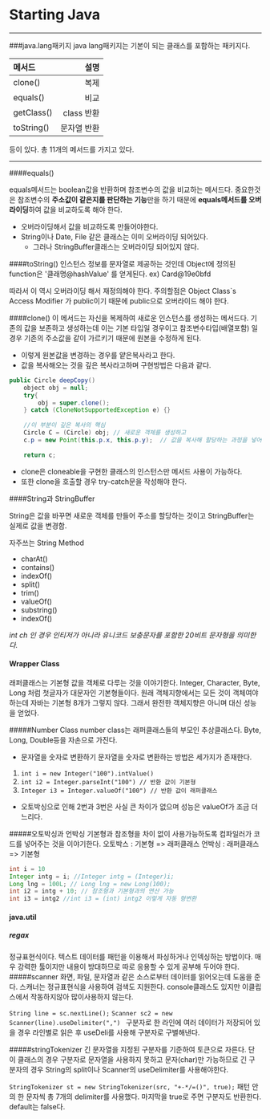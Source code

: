 # Starting Java

----------

###java.lang패키지
java lang패키지는 기본이 되는 클래스를 포함하는 패키지다.

| 메서드     | 설명     |
| :-------- | --------:|
| clone()   |   복제 |
| equals()  |   비교 |
| getClass()|   class 반환 |
| toString() |   문자열 반환 |
 등이 있다.
총 11개의 메서드를 가지고 있다.

----------

####equals()

equals메서드는 boolean값을 반환하며 참조변수의 값을 비교하는 메서드다.
중요한것은 참조변수의 **주소값이 같은지를 판단하는 기능**만을 하기 때문에 **equals메서드를 오버라이딩**하여 값을 비교하도록 해야 한다.

* 오버라이딩해서 값을 비교하도록 만들어야한다.
* String이나 Date, File 같은 클래스는 이미 오버라이딩 되어있다.
  * 그러나 StringBuffer클래스는 오버라이딩 되어있지 않다.

####toString()
인스턴스 정보를 문자열로 제공하는 것인데 Object에 정의된 function은 '클래명@hashValue' 를 얻게된다. 
ex) Card@19e0bfd

따라서 이 역시 오버라이딩 해서 재정의해야 한다. 주의할점은 Object Class`s Access Modifier 가 public이기 때문에 public으로 오버라이드 해야 한다.

####clone()
이 메서드는 자신을 복제하여 새로운 인스턴스를 생성하는 메서드다. 기존의 값을 보존하고 생성하는데 이는 기본 타입일 경우이고 참조변수타입(배열포함) 일 경우 기존의 주소값을 같이 가르키기 때문에 원본을 수정하게 된다. 
* 이렇게 원본값을 변경하는 경우를 얕은복사라고 한다.
* 값을 복사해오는 것을 깊은 복사라고하며 구현방법은 다음과 같다.
```java
public Circle deepCopy()
	object obj = null;
	try{
		obj = super.clone();
	} catch (CloneNotSupportedException e) {}
	
	//이 부분이 깊은 복사의 핵심
	Circle C = (Circle) obj; // 새로운 객체를 생성하고
	c.p = new Point(this.p.x, this.p.y);  // 값을 복사해 할당하는 과정을 넣어준다.
	
	return c;
```
* clone은  cloneable을 구현한 클래스의 인스턴스만 메서드 사용이 가능하다.
* 또한 clone을 호출할 경우 try-catch문을 작성해야 한다.

####String과 StringBuffer

String은 값을 바꾸면 새로운 객체를 만들어 주소를 할당하는 것이고 StringBuffer는 실제로 값을 변경함.

자주쓰는 String Method
* charAt()
* contains()
* indexOf()
* split()
* trim()
* valueOf()
* substring()
* indexOf()



*int ch 인 경우 인티저가 아니라 유니코드 보충문자를 포함한 20비트 문자형을 의미한다.*

#### Wrapper Class
래퍼클래스는 기본형 값을 객체로 다루는 것을 이야기한다. Integer, Character, Byte, Long 처럼 첫글자가 대문자인 기본형들이다.
원래 객체지향에서는 모든 것이 객체여야 하는데 자바는 기본형 8개가 그렇지 않다. 그래서 완전한 객체지향은 아니며 대신 성능을 얻었다.

#####Number Class
number class는 래퍼클래스들의 부모인 추상클래스다. Byte, Long, Double등을 자손으로 가진다.

+ 문자열을 숫자로 변환하기
문자열을 숫자로 변환하는 방법은 세가지가 존재한다.
1. `int i = new Integer("100").intValue()`
2. `int i2 = Integer.parseInt("100") // 반환 값이 기본형`
3. `Integer i3 = Integer.valueOf("100") // 반환 값이 래퍼클래스`

+ 오토박싱으로 인해 2번과 3번은 사실 큰 차이가 없으며 성능은 valueOf가 조금 더 느리다.

#####오토박싱과 언박싱
기본형과 참조형을 차이 없이 사용가능하도록 컴파일러가 코드를 넣어주는 것을 이야기한다.
오토박스 : 기본형 => 래퍼클래스
언박싱 : 래퍼클래스 => 기본형
```java
int i = 10
Integer intg = i; //Integer intg = (Integer)i;
Long lng = 100L; // Long lng = new Long(100);
int i2 = intg + 10; // 참조형과 기본형과의 연산 가능
int i3 = intg2 //int i3 = (int) intg2 이렇게 자동 형변환
```

#### java.util
##### regax
정규표현식이다. 텍스트 데이터를 패턴을 이용해서 파싱하거나 인덱싱하는 방법이다. 매우 강력한 툴이지만 내용이 방대하므로 따로 응용할 수 있게 공부해 두어야 한다.
#####scanner
화면, 파일, 문자열과 같은 소스로부터 데이터를 읽어오는데 도움을 준다. 스캐너는 정규표현식을 사용하여 검색도 지원한다. console클래스도 있지만 이클립스에서 작동하지않아 많이사용하지 않는다.

`String line = sc.nextLine();`
`Scanner sc2 = new Scanner(line).useDelimiter(",") `
구분자로 한 라인에 여러 데이터가 저장되어 있을 경우 라인별로 읽은 후 useDeli를 사용해 구분자로 구별해낸다.

#####stringTokenizer
긴 문자열을 지정된 구분자를 기준하여 토큰으로 자른다. 단 이 클래스의 경우 구분자로 문자열을 사용하지 못하고 문자(char)만 가능하므로 긴 구분자의 경우 String의 split이나 Scanner의 useDelimiter를 사용해야한다.

`StringTokenizer st = new StringTokenizer(src, "+-*/=()", true);`
패턴 안의 한 문자씩 총 7개의 delimiter를 사용했다. 마지막을 true로 주면 구분자도 반환한다. default는 false다.